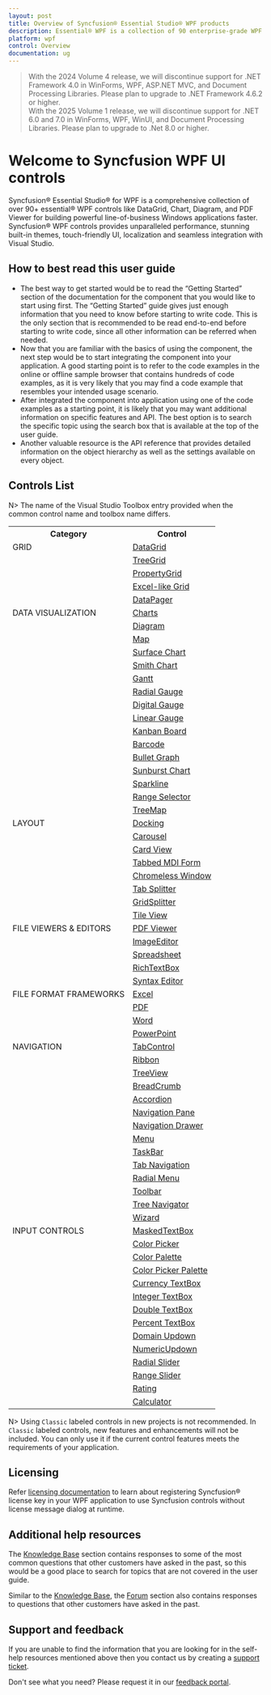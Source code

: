 ```yaml
---
layout: post
title: Overview of Syncfusion® Essential Studio® WPF products
description: Essential® WPF is a collection of 90 enterprise-grade WPF components including Tools, Charts, Grids and Diagram for building modern Desktop applications.
platform: wpf
control: Overview
documentation: ug
---
```


> With the 2024 Volume 4 release, we will discontinue support for .NET Framework 4.0 in WinForms, WPF, ASP.NET MVC, and Document Processing Libraries. Please plan to upgrade to .NET Framework 4.6.2 or higher.<br>
With the 2025 Volume 1 release, we will discontinue support for .NET 6.0 and 7.0 in WinForms, WPF, WinUI, and Document Processing Libraries. Please plan to upgrade to .Net 8.0 or higher.

# Welcome to Syncfusion WPF UI controls

Syncfusion® Essential Studio® for WPF is a comprehensive collection of over 90+ essential® WPF controls like DataGrid, Chart, Diagram, and PDF Viewer for building powerful line-of-business Windows applications faster. Syncfusion® WPF controls provides unparalleled performance, stunning built-in themes, touch-friendly UI, localization and seamless integration with Visual Studio.

## How to best read this user guide

* The best way to get started would be to read the “Getting Started” section of the documentation for the component that you would like to start using first. The “Getting Started” guide gives just enough information that you need to know before starting to write code. This is the only section that is recommended to be read end-to-end before starting to write code, since all other information can be referred when needed.
* Now that you are familiar with the basics of using the component, the next step would be to start integrating the component into your application. A good starting point is to refer to the code examples in the online or offline sample browser that contains hundreds of code examples, as it is very likely that you may find a code example that resembles your intended usage scenario.
* After integrated the component into application using one of the code examples as a starting point, it is likely that you may want additional information on specific features and API. The best option is to search the specific topic using the search box that is available at the top of the user guide.
* Another valuable resource is the API reference that provides detailed information on the object hierarchy as well as the settings available on every object.

## Controls List

N> The name of the Visual Studio Toolbox entry provided when the common control name and toolbox name differs.


<table>
	<tr>
		<th align="center">
			Category<br/>
		</th>
		<th align="center">
			Control<br/>
		</th>
	</tr>
	<tr>
		<td rowspan="5" valign="top">
			GRID<br/>
		</td>
		<td>
			<a href="https://help.syncfusion.com/wpf/datagrid/getting-started">DataGrid </a><br/>
		</td>
	</tr>
	<tr>
		<td>
			<a href="https://help.syncfusion.com/wpf/treegrid/getting-started" >TreeGrid</a><br/>
		</td>
	</tr>
	<tr>
		<td>
			<a href="https://help.syncfusion.com/wpf/propertygrid/getting-started">PropertyGrid </a><br/>
		</td>
	</tr>
	<tr>
		<td>
			<a href="https://help.syncfusion.com/wpf/gridcontrol/getting-started" >Excel-like Grid </a><br/>
		</td>
	</tr>
	<tr>
		<td>
			<a href="https://help.syncfusion.com/wpf/datapager/getting-started" >DataPager</a><br/>
		</td>
	</tr>
	<tr>
		<td rowspan="16" valign="top">
			DATA VISUALIZATION<br/>
		</td>
		<td>
			<a href="https://help.syncfusion.com/wpf/charts/getting-started" >Charts </a><br/>
		</td>
	</tr>
	<tr>
		<td>
			<a href="https://help.syncfusion.com/wpf/diagram/getting-started" >Diagram </a><br/>
		</td>
	</tr>
	<tr>
		<td>
			<a href="https://help.syncfusion.com/wpf/maps/getting-started" >Map </a><br/>
		</td>
	</tr>
	<tr>
		<td>
			<a href="https://help.syncfusion.com/wpf/surface-chart/getting-started" >Surface Chart </a><br/>
		</td>
	</tr>
	<tr>
		<td>
			<a href="https://help.syncfusion.com/wpf/smith-chart/getting-started" >Smith Chart</a><br/>
		</td>
	</tr>
	<tr>
		<td>
			<a href="https://help.syncfusion.com/wpf/gantt/getting-started" >Gantt</a><br/>
		</td>
	</tr>
	<tr>
		<td>
			<a href="https://help.syncfusion.com/wpf/radial-gauge/getting-started" >Radial Gauge</a><br/>
		</td>
	</tr>
	<tr>
		<td>
			<a href="https://help.syncfusion.com/wpf/digital-gauge/getting-started" >Digital Gauge</a><br/>
		</td>
	</tr>
	<tr>
		<td>
			<a href="https://help.syncfusion.com/wpf/linear-gauge/getting-started" >Linear Gauge </a><br/>
		</td>
	</tr>
	<tr>
		<td>
			<a href="https://help.syncfusion.com/wpf/kanban-board/getting-started" >Kanban Board</a><br/>
		</td>
	</tr>
	<tr>
		<td>
			<a href="https://help.syncfusion.com/wpf/barcode/getting-started" >Barcode</a><br/>
		</td>
	</tr>
	<tr>
		<td>
			<a href="https://help.syncfusion.com/wpf/bullet-graph/getting-started" >Bullet Graph</a><br/>
		</td>
	</tr>
	<tr>
		<td>
			<a href="https://help.syncfusion.com/wpf/sunburst-chart/getting-started" >Sunburst Chart</a><br/>
		</td>
	</tr>
	<tr>
		<td>
			<a href="https://help.syncfusion.com/wpf/sparkline/getting-started" >Sparkline</a><br/>
		</td>
	</tr>
	<tr>
		<td>
			<a href="https://help.syncfusion.com/wpf/range-selector/getting-started" >Range Selector</a><br/>
		</td>
	</tr>
	<tr>
		<td>
			<a href="https://help.syncfusion.com/wpf/treemap/getting-started" >TreeMap</a><br/>
		</td>
	</tr>
	<tr>
		<td rowspan="8" valign="top">
			LAYOUT<br/>
		</td>
		<td>
			<a href="https://help.syncfusion.com/wpf/docking/getting-started" >Docking </a><br/>
		</td>
	</tr>
	<tr>
		<td>
			<a href="https://help.syncfusion.com/wpf/carousel/getting-started">Carousel </a><br/>
		</td>
	</tr>
	<tr>
		<td>
			<a href="https://help.syncfusion.com/wpf/card-view/getting-started">Card View</a><br/>
		</td>
	</tr>
	<tr>
		<td>
			<a href="https://help.syncfusion.com/wpf/tabbed-mdi-form/getting-started" >Tabbed MDI Form</a><br/>
		</td>
	</tr>
	<tr>
		<td>
			<a href="https://help.syncfusion.com/wpf/chromeless-window/getting-started">Chromeless Window</a><br/>
		</td>
	</tr>
	<tr>
		<td>
			<a href="https://help.syncfusion.com/wpf/tab-splitter/getting-started">Tab Splitter</a><br/>
		</td>
	</tr>
	<tr>
		<td>
			<a href="https://help.syncfusion.com/wpf/gridsplitter/getting-started" >GridSplitter</a><br/>
		</td>
	</tr>
	<tr>
		<td>
			<a href="https://help.syncfusion.com/wpf/tile-view/getting-started" >Tile View</a><br/>
		</td>
	</tr>
	<tr>
	    <td rowspan="5" valign="top">
			FILE VIEWERS & EDITORS<br/>
		</td>	
		<td>
			<a href="https://help.syncfusion.com/wpf/pdf-viewer/getting-started" >PDF Viewer</a><br/>
		</td>
	</tr>
	<tr>
		<td>
			<a href="https://help.syncfusion.com/wpf/image-editor/getting-started" >ImageEditor</a><br/>
		</td>
	</tr>
	<tr>
		<td>
			<a href="https://help.syncfusion.com/wpf/spreadsheet/getting-started" >Spreadsheet</a><br/>
		</td>
	</tr>
	<tr>
		<td>
			<a href="https://help.syncfusion.com/wpf/richtextbox/getting-started" >RichTextBox</a><br/>
		</td>
	</tr>
	<tr>
		<td>
			<a href="https://help.syncfusion.com/wpf/syntax-editor/getting-started" >Syntax Editor</a><br/>
		</td>
	</tr>
	<tr>
	    <td rowspan="4" valign="top">
		FILE FORMAT FRAMEWORKS<br/>
		</td>
		<td>
			<a href="https://help.syncfusion.com/file-formats/xlsio/getting-started-create-excel-file-csharp-vbnet" >Excel</a><br/>
		</td>
	</tr>	
    <tr>
		<td>
			<a href="https://help.syncfusion.com/file-formats/pdf/create-pdf-file-in-wpf" >PDF</a><br/>
		</td>
	</tr>
    <tr>
	    <td>
			<a href="https://help.syncfusion.com/file-formats/docio/getting-started" >Word</a><br/>
		</td>
	</tr>
    <tr>
	    <td>
			<a href="https://help.syncfusion.com/file-formats/presentation/getting-started" >PowerPoint</a><br/>
		</td>
	</tr>
    <tr>
	    <td rowspan="14" valign="top">
		NAVIGATION<br/>
		</td>
		<td>
			<a href="https://help.syncfusion.com/wpf/tabcontrol/getting-started">TabControl</a><br/>
		</td>
	</tr>
    <tr>
		<td>
			<a href="https://help.syncfusion.com/wpf/ribbon/gettingstarted">Ribbon </a><br/>
		</td>
	</tr>
	<tr>
		<td>
			<a href="https://help.syncfusion.com/wpf/treeview/getting-started">TreeView</a><br/>
		</td>
	</tr>
	<tr>
		<td>
			<a href="https://help.syncfusion.com/wpf/breadcrumb/getting-started">BreadCrumb</a><br/>
		</td>
	</tr>
	<tr>
		<td>
			<a href="https://help.syncfusion.com/wpf/accordion/getting-started">Accordion</a><br/>
		</td>
	</tr>
	<tr>
		<td>
			<a href="https://help.syncfusion.com/wpf/navigation-pane/getting-started">Navigation Pane</a><br/>
		</td>
	</tr>
	<tr>
		<td>
			<a href="https://help.syncfusion.com/wpf/navigation-drawer/getting-started">Navigation Drawer</a><br/>
		</td>
	</tr>
	<tr>
		<td>
			<a href="https://help.syncfusion.com/wpf/menu/getting-started">Menu</a><br/>
		</td>
	</tr>
	<tr>
		<td>
			<a href="https://help.syncfusion.com/wpf/taskbar/getting-started">TaskBar</a><br/>
		</td>
	</tr>
	<tr>
		<td>
			<a href="https://help.syncfusion.com/wpf/tab-navigation/getting-started">Tab Navigation</a><br/>
		</td>
	</tr>
	<tr>
		<td>
			<a href="https://help.syncfusion.com/wpf/radial-menu/getting-started">Radial Menu</a><br/>
		</td>
	</tr>
	<tr>
		<td>
			<a href="https://help.syncfusion.com/wpf/toolbar/getting-started">Toolbar</a><br/>
		</td>
	</tr>
	<tr>
		<td>
			<a  href="https://help.syncfusion.com/wpf/tree-navigator/getting-started">Tree Navigator</a><br/>
		</td>
	</tr>
	<tr>
		<td>
			<a href="https://help.syncfusion.com/wpf/wizard-control/getting-started">Wizard</a><br/>
		</td>
	</tr>
	<tr>
	    <td rowspan="14" valign="top">
		INPUT CONTROLS<br/>
		</td>
		<td>
			<a href="https://help.syncfusion.com/wpf/maskedtextbox/getting-started">MaskedTextBox</a><br/>
		</td>
	</tr>
    <tr>
		<td>
			<a href="https://help.syncfusion.com/wpf/color-picker/getting-started">Color Picker </a><br/>
		</td>
	</tr>
	<tr>
		<td>
			<a href="https://help.syncfusion.com/wpf/color-palette/getting-started">Color Palette</a><br/>
		</td>
	</tr>
	<tr>
		<td>
			<a href="https://help.syncfusion.com/wpf/color-picker-palette/getting-started">Color Picker Palette</a><br/>
		</td>
	</tr>
	<tr>
		<td>
			<a href="https://help.syncfusion.com/wpf/currency-textbox/getting-started">Currency TextBox</a><br/>
		</td>
	</tr>
	<tr>
		<td>
			<a href="https://help.syncfusion.com/wpf/integer-textbox/getting-started">Integer TextBox</a><br/>
		</td>
	</tr>
	<tr>
		<td>
			<a href="https://help.syncfusion.com/wpf/double-textbox/getting-started">Double TextBox</a><br/>
		</td>
	</tr>
	<tr>
		<td>
			<a href="https://help.syncfusion.com/wpf/percent-textbox/getting-started">Percent TextBox</a><br/>
		</td>
	</tr>
	<tr>
		<td>
			<a href="https://help.syncfusion.com/wpf/domain-updown/getting-started">Domain Updown</a><br/>
		</td>
	</tr>
	<tr>
		<td>
			<a href="https://help.syncfusion.com/wpf/numericupdown/getting-started">NumericUpdown</a><br/>
		</td>
	</tr>
	<tr>
		<td>
			<a href="https://help.syncfusion.com/wpf/radial-slider/getting-started">Radial Slider</a><br/>
		</td>
	</tr>
	<tr>
		<td>
			<a href="https://help.syncfusion.com/wpf/range-slider/getting-started">Range Slider</a><br/>
		</td>
	</tr>
	<tr>
		<td>
			<a href="https://help.syncfusion.com/wpf/rating/getting-started">Rating</a><br/>
		</td>
	</tr>
	<tr>
		<td>
			<a href="https://help.syncfusion.com/wpf/calculator/getting-started">Calculator</a><br/>
		</td>
	</tr>
</table>
  



N> Using `Classic` labeled controls in new projects is not recommended. In `Classic` labeled controls, new features and enhancements will not be included. You can only use it if the current control features meets the requirements of your application.

## Licensing

Refer [licensing documentation](https://help.syncfusion.com/common/essential-studio/licensing/overview) to learn about registering Syncfusion® license key in your WPF application to use Syncfusion controls without license message dialog at runtime.

## Additional help resources

The [Knowledge Base](https://support.syncfusion.com/kb/desktop/category/83) section contains responses to some of the most common questions that other customers have asked in the past, so this would be a good place to search for topics that are not covered in the user guide.

Similar to the [Knowledge Base](https://support.syncfusion.com/kb/desktop/category/83), the [Forum](https://www.syncfusion.com/forums/wpf) section also contains responses to questions that other customers have asked in the past.

## Support and feedback

If you are unable to find the information that you are looking for in the self-help resources mentioned above then you contact us by creating a [support ticket](https://www.syncfusion.com/support/directtrac/incidents).

Don't see what you need? Please request it in our [feedback portal](https://www.syncfusion.com/feedback/wpf).
